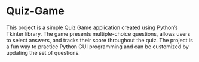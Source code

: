 # Quiz-Game
This project is a simple Quiz Game application created using Python’s Tkinter library. The game presents multiple-choice questions, allows users to select answers, and tracks their score throughout the quiz. The project is a fun way to practice Python GUI programming and can be customized by updating the set of questions.
